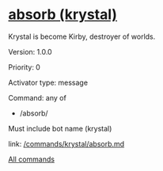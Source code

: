 # [absorb (krystal)](/commands/krystal/absorb.md)

Krystal is become Kirby, destroyer of worlds.

Version: 1.0.0

Priority: 0

Activator type: message

Command: any of
- /absorb/

Must include bot name (krystal)

link: [/commands/krystal/absorb.md](/commands/krystal/absorb.md)



[All commands](/commands.md)